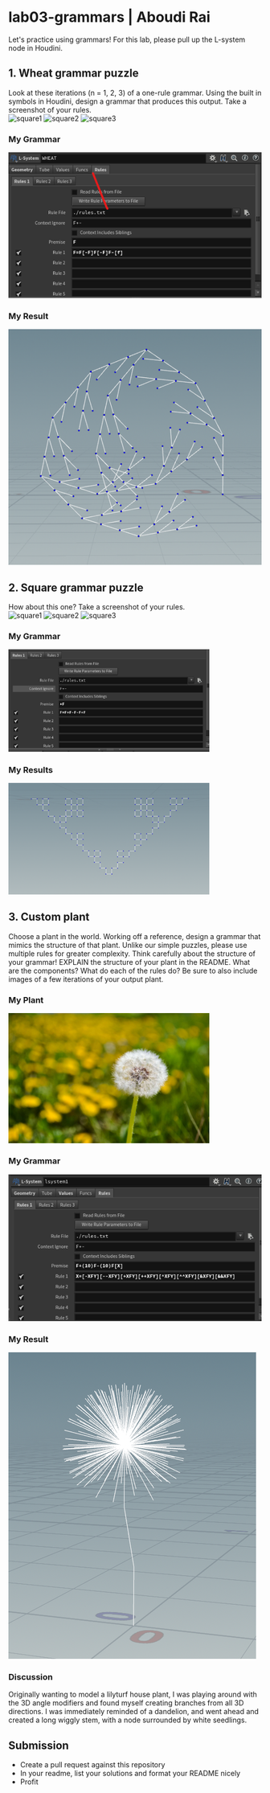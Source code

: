 # lab03-grammars | Aboudi Rai
Let's practice using grammars! For this lab, please pull up the L-system node in Houdini.

## 1. Wheat grammar puzzle
Look at these iterations (n = 1, 2, 3) of a one-rule grammar. Using the built in symbols in Houdini, design a grammar that produces this output. Take a screenshot of your rules.\
<img width="200" alt="square1" src="https://user-images.githubusercontent.com/1758825/193949661-a3a0e1f7-7d68-4b9e-8384-d9991e1e9fd2.png">
<img width="200" alt="square2" src="https://user-images.githubusercontent.com/1758825/193949853-cf2306b3-3537-4c24-91b5-0a3083bc87c0.png">
<img width="200" alt="square3" src="https://user-images.githubusercontent.com/1758825/193949859-5e432b4b-f18d-48b5-a9e9-8d7dba255955.png">

### My Grammar
<img width="" alt="" src="img/wheat-rule.png">

### My Result
<img width="" alt="" src="img/wheat-result.png">


## 2. Square grammar puzzle
How about this one? Take a screenshot of your rules.\
<img width="200" alt="square1" src="https://user-images.githubusercontent.com/1758825/193949895-87cdfb43-da7c-4867-ab1b-107e1ba9d2a7.png">
<img width="200" alt="square2" src="https://user-images.githubusercontent.com/1758825/193949904-a9cdfe0f-319e-4ca8-9935-dd338217a7cf.png">
<img width="200" alt="square3"
src="https://user-images.githubusercontent.com/1758825/193949910-928e5993-ce26-4681-80f8-ffeb54be4dcf.png">

### My Grammar
<img width="400" alt="" src="img/square-rule.png">

### My Results
<img width="400" alt="" src="img/square-result.png">

## 3. Custom plant
Choose a plant in the world. Working off a reference, design a grammar that mimics the structure of
that plant. Unlike our simple puzzles, please use multiple rules for greater complexity. Think
carefully about the structure of your grammar! EXPLAIN the structure of your plant in the README.
What are the components? What do each of the rules do? Be sure to also include images of a few
iterations of your output plant. 

### My Plant
<img width="400" alt="square3" src="img/plant-ref.jpg">

### My Grammar
<img width="" alt="" src="img/plant-rule.png">

### My Result
<img width="" alt="" src="img/plant-result.png">

### Discussion
Originally wanting to model a lilyturf house plant, I was playing around with the 3D angle modifiers
and found myself creating branches from all 3D
directions. I was immediately reminded of a dandelion, and went ahead and created a long wiggly
stem, with a node surrounded by white seedlings.


## Submission
- Create a pull request against this repository
- In your readme, list your solutions and format your README nicely
- Profit
